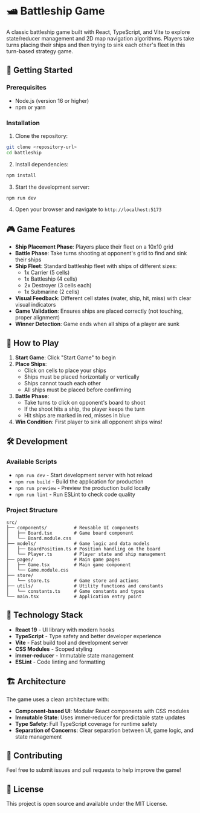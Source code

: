 # 🛥️ Battleship Game

A classic battleship game built with React, TypeScript, and Vite to explore state/reducer management and 2D map navigation algorithms. Players take turns placing their ships and then trying to sink each other's fleet in this turn-based strategy game.

## 🚀 Getting Started

### Prerequisites

- Node.js (version 16 or higher)
- npm or yarn

### Installation

1. Clone the repository:
```bash
git clone <repository-url>
cd battleship
```

2. Install dependencies:
```bash
npm install
```

3. Start the development server:
```bash
npm run dev
```

4. Open your browser and navigate to `http://localhost:5173`


## 🎮 Game Features

- **Ship Placement Phase**: Players place their fleet on a 10x10 grid
- **Battle Phase**: Take turns shooting at opponent's grid to find and sink their ships
- **Ship Fleet**: Standard battleship fleet with ships of different sizes:
  - 1x Carrier (5 cells)
  - 1x Battleship (4 cells)
  - 2x Destroyer (3 cells each)
  - 1x Submarine (2 cells)
- **Visual Feedback**: Different cell states (water, ship, hit, miss) with clear visual indicators
- **Game Validation**: Ensures ships are placed correctly (not touching, proper alignment)
- **Winner Detection**: Game ends when all ships of a player are sunk

## 🎯 How to Play

1. **Start Game**: Click "Start Game" to begin
2. **Place Ships**: 
   - Click on cells to place your ships
   - Ships must be placed horizontally or vertically
   - Ships cannot touch each other
   - All ships must be placed before confirming
3. **Battle Phase**:
   - Take turns to click on opponent's board to shoot
   - If the shoot hits a ship, the player keeps the turn
   - Hit ships are marked in red, misses in blue
4. **Win Condition**: First player to sink all opponent ships wins!

## 🛠️ Development

### Available Scripts

- `npm run dev` - Start development server with hot reload
- `npm run build` - Build the application for production
- `npm run preview` - Preview the production build locally
- `npm run lint` - Run ESLint to check code quality

### Project Structure

```
src/
├── components/          # Reusable UI components
│   ├── Board.tsx        # Game board component
│   └── Board.module.css
├── models/              # Game logic and data models
│   ├── BoardPosition.ts # Position handling on the board
│   └── Player.ts        # Player state and ship management
├── pages/               # Main game pages
│   ├── Game.tsx         # Main game component
│   └── Game.module.css
├── store/              
│   └── store.ts         # Game store and actions
├── utils/               # Utility functions and constants
│   └── constants.ts     # Game constants and types
└── main.tsx             # Application entry point
```

## 🧪 Technology Stack

- **React 19** - UI library with modern hooks
- **TypeScript** - Type safety and better developer experience
- **Vite** - Fast build tool and development server
- **CSS Modules** - Scoped styling
- **immer-reducer** - Immutable state management
- **ESLint** - Code linting and formatting

## 🏗️ Architecture

The game uses a clean architecture with:

- **Component-based UI**: Modular React components with CSS modules
- **Immutable State**: Uses immer-reducer for predictable state updates
- **Type Safety**: Full TypeScript coverage for runtime safety
- **Separation of Concerns**: Clear separation between UI, game logic, and state management

## 🤝 Contributing

Feel free to submit issues and pull requests to help improve the game!

## 📄 License

This project is open source and available under the MIT License.
